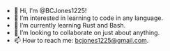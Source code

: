 - 👋 Hi, I’m @BCJones1225!
- 👀 I’m interested in learning to code in any language.
- 🌱 I’m currently learning Rust and Bash.
- 💞️ I’m looking to collaborate on just about anything.
- 📫 How to reach me: bcjones1225@gmail.com.

<!---
BCJones1225/BCJones1225 is a ✨ special ✨ repository because its `README.md` (this file) appears on your GitHub profile.
You can click the Preview link to take a look at your changes.
--->
